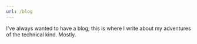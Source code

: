 ```yaml
---
url: /blog
---
```


I've always wanted to have a blog; this is where I write about my adventures of the technical kind. Mostly.